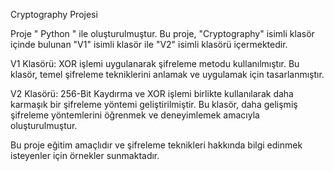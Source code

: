 Cryptography Projesi

Proje " Python " ile oluşturulmuştur.
Bu proje, "Cryptography" isimli klasör içinde bulunan "V1" isimli klasör ile "V2" isimli klasörü içermektedir.

V1 Klasörü: XOR işlemi uygulanarak şifreleme metodu kullanılmıştır. Bu klasör, temel şifreleme tekniklerini anlamak ve uygulamak için tasarlanmıştır.

V2 Klasörü: 256-Bit Kaydırma ve XOR işlemi birlikte kullanılarak daha karmaşık bir şifreleme yöntemi geliştirilmiştir. Bu klasör, daha gelişmiş şifreleme yöntemlerini öğrenmek ve deneyimlemek amacıyla oluşturulmuştur.

Bu proje eğitim amaçlıdır ve şifreleme teknikleri hakkında bilgi edinmek isteyenler için örnekler sunmaktadır.

